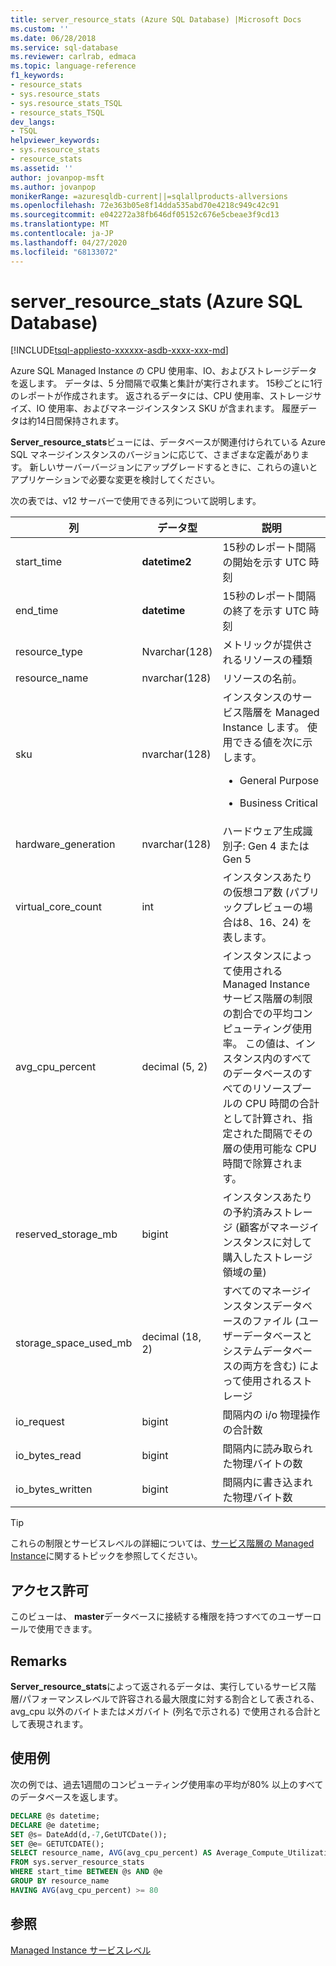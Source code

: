 ```yaml
---
title: server_resource_stats (Azure SQL Database) |Microsoft Docs
ms.custom: ''
ms.date: 06/28/2018
ms.service: sql-database
ms.reviewer: carlrab, edmaca
ms.topic: language-reference
f1_keywords:
- resource_stats
- sys.resource_stats
- sys.resource_stats_TSQL
- resource_stats_TSQL
dev_langs:
- TSQL
helpviewer_keywords:
- sys.resource_stats
- resource_stats
ms.assetid: ''
author: jovanpop-msft
ms.author: jovanpop
monikerRange: =azuresqldb-current||=sqlallproducts-allversions
ms.openlocfilehash: 72e363b05e8f14dda535abd70e4218c949c42c91
ms.sourcegitcommit: e042272a38fb646df05152c676e5cbeae3f9cd13
ms.translationtype: MT
ms.contentlocale: ja-JP
ms.lasthandoff: 04/27/2020
ms.locfileid: "68133072"
---
```

# <a name="sysserver_resource_stats-azure-sql-database"></a>server_resource_stats (Azure SQL Database)
[!INCLUDE[tsql-appliesto-xxxxxx-asdb-xxxx-xxx-md](../../includes/tsql-appliesto-xxxxxx-asdb-xxxx-xxx-md.md)]

Azure SQL Managed Instance の CPU 使用率、IO、およびストレージデータを返します。 データは、5 分間隔で収集と集計が実行されます。 15秒ごとに1行のレポートが作成されます。 返されるデータには、CPU 使用率、ストレージサイズ、IO 使用率、およびマネージインスタンス SKU が含まれます。 履歴データは約14日間保持されます。

**Server_resource_stats**ビューには、データベースが関連付けられている Azure SQL マネージインスタンスのバージョンに応じて、さまざまな定義があります。 新しいサーバーバージョンにアップグレードするときに、これらの違いとアプリケーションで必要な変更を検討してください。
 
  
 次の表では、v12 サーバーで使用できる列について説明します。  
  
|列|データ型|説明|  
|----------------------------|---------------|-----------------|  
|start_time|**datetime2**|15秒のレポート間隔の開始を示す UTC 時刻|  
|end_time|**datetime**|15秒のレポート間隔の終了を示す UTC 時刻|
|resource_type|Nvarchar(128)|メトリックが提供されるリソースの種類|
|resource_name|nvarchar(128)|リソースの名前。|
|sku|nvarchar(128)|インスタンスのサービス階層を Managed Instance します。 使用できる値を次に示します。 <br><ul><li>General Purpose</li></ul><ul><li>Business Critical</li></ul>|
|hardware_generation|nvarchar(128)|ハードウェア生成識別子: Gen 4 または Gen 5|
|virtual_core_count|int|インスタンスあたりの仮想コア数 (パブリックプレビューの場合は8、16、24) を表します。|
|avg_cpu_percent|decimal (5, 2)|インスタンスによって使用される Managed Instance サービス階層の制限の割合での平均コンピューティング使用率。 この値は、インスタンス内のすべてのデータベースのすべてのリソースプールの CPU 時間の合計として計算され、指定された間隔でその層の使用可能な CPU 時間で除算されます。|
|reserved_storage_mb|bigint|インスタンスあたりの予約済みストレージ (顧客がマネージインスタンスに対して購入したストレージ領域の量)|
|storage_space_used_mb|decimal (18, 2)|すべてのマネージインスタンスデータベースのファイル (ユーザーデータベースとシステムデータベースの両方を含む) によって使用されるストレージ|
|io_request|bigint|間隔内の i/o 物理操作の合計数|
|io_bytes_read|bigint|間隔内に読み取られた物理バイトの数|
|io_bytes_written|bigint|間隔内に書き込まれた物理バイト数|

 
> [!TIP]  
>  これらの制限とサービスレベルの詳細については、[サービス階層の Managed Instance](https://docs.microsoft.com/azure/sql-database/sql-database-managed-instance#managed-instance-service-tiers)に関するトピックを参照してください。  
    
## <a name="permissions"></a>アクセス許可  
 このビューは、 **master**データベースに接続する権限を持つすべてのユーザーロールで使用できます。  
  
## <a name="remarks"></a>Remarks  
 **Server_resource_stats**によって返されるデータは、実行しているサービス階層/パフォーマンスレベルで許容される最大限度に対する割合として表される、avg_cpu 以外のバイトまたはメガバイト (列名で示される) で使用される合計として表現されます。  
 
## <a name="examples"></a>使用例  
 次の例では、過去1週間のコンピューティング使用率の平均が80% 以上のすべてのデータベースを返します。  
  
```sql  
DECLARE @s datetime;  
DECLARE @e datetime;  
SET @s= DateAdd(d,-7,GetUTCDate());  
SET @e= GETUTCDATE();  
SELECT resource_name, AVG(avg_cpu_percent) AS Average_Compute_Utilization   
FROM sys.server_resource_stats   
WHERE start_time BETWEEN @s AND @e  
GROUP BY resource_name  
HAVING AVG(avg_cpu_percent) >= 80  
```  
    
## <a name="see-also"></a>参照  
 [Managed Instance サービスレベル](https://docs.microsoft.com/azure/sql-database/sql-database-managed-instance#managed-instance-service-tiers)
